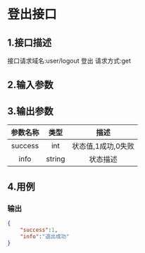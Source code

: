 # 登出接口

## 1.接口描述

接口请求域名:user/logout
登出
请求方式:get

## 2.输入参数

## 3.输出参数

|  参数名称  |  类型  |         描述         |
| :-------: | :----: | :------------------: |
| success | int | 状态值,1成功,0失败 |
| info | string | 状态描述 |

## 4.用例

### 输出

```json
{
    "success":1,
    "info":"退出成功"
}
```

